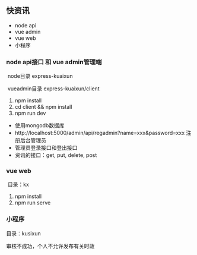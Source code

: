 ## 快资讯

- node api
- vue admin
- vue web
- 小程序

### node api接口 和 vue admin管理端

​	node目录  express-kuaixun

​	vueadmin目录 express-kuaixun/client



1. npm install
2. cd client && npm install
3. npm run dev



- 使用mongodb数据库
- http://localhost:5000/admin/api/regadmin?name=xxx&password=xxx 注册后台管理员  
- 管理员登录接口和登出接口
-  资讯的接口：get, put, delete, post

### 

### vue web

​	目录：kx

1. npm install
2. npm run serve

### 小程序

目录：kusixun

审核不成功，个人不允许发布有关时政



